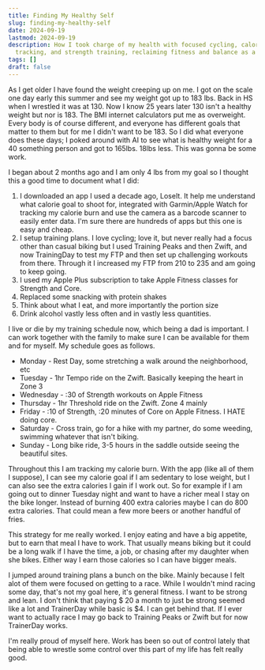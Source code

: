 ```yaml
---
title: Finding My Healthy Self
slug: finding-my-healthy-self
date: 2024-09-19
lastmod: 2024-09-19
description: How I took charge of my health with focused cycling, calorie
  tracking, and strength training, reclaiming fitness and balance as a busy dad
tags: []
draft: false
---
```


As I get older I have found the weight creeping up on me. I got on the scale one day early this summer and see my weight got up to 183 lbs. Back in HS when I wrestled it was at 130. Now I know 25 years later 130 isn't a healthy weight but nor is 183. The BMI internet calculators put me as overweight.  Every body is of course different, and everyone has different goals that matter to them but for me I didn't want to be 183. So I did what everyone does these days; I poked around with AI to see what is healthy weight for a 40 something person and got to 165lbs. 18lbs less. This was gonna be some work.

I began about 2 months ago and I am only 4 lbs from my goal so I thought this a good time to document what I did: 

1. I downloaded an app I used a decade ago, LoseIt. It help me understand what calorie goal to shoot for, integrated with Garmin/Apple Watch for tracking my calorie burn and use the camera as a barcode scanner to easily enter data. I'm sure there are hundreds of apps but this one is easy and cheap.
2. I setup training plans. I love cycling; love it, but never really had a focus other than casual biking but I used Training Peaks and then Zwift, and now TrainingDay to test my FTP and then set up challenging workouts from there. Through it I increased my FTP from 210 to 235 and am going to keep going.
3. I used my Apple Plus subscription to take Apple Fitness classes for Strength and Core.
4. Replaced some snacking with protein shakes
5. Think about what I eat, and more importantly the portion size
6. Drink alcohol vastly less often and in vastly less quantities. 

I live or die by my training schedule now, which being a dad is important. I can work together with the family to make sure I can be available for them and for myself. My schedule goes as follows.

* Monday - Rest Day, some stretching a walk around the neighborhood, etc
* Tuesday - 1hr Tempo ride on the Zwift. Basically keeping the heart in Zone 3
* Wednesday - :30 of Strength workouts on Apple Fitness
* Thursday - 1hr Threshold ride on the Zwift. Zone 4 mainly
* Friday - :10 of Strength, :20 minutes of Core on Apple Fitness. I HATE doing core.
* Saturday - Cross train, go for a hike with my partner, do some weeding, swimming whatever that isn't biking.
* Sunday - Long bike ride, 3-5 hours in the saddle outside seeing the beautiful sites.

Throughout this I am tracking my calorie burn. With the app (like all of them I suppose), I can see my calorie goal if I am sedentary to lose weight, but I can also see the extra calories I gain if I work out. So for example if I am going out to dinner Tuesday night and want to have a richer meal I stay on the bike longer. Instead of burning 400 extra calories maybe I can do 800 extra calories. That could mean a few more beers or another handful of fries. 

This strategy for me really worked. I enjoy eating and have a big appetite, but to earn that meal I have to work. That usually means biking but it could be a long walk if I have the time, a job, or chasing after my daughter when she bikes. Either way I earn those calories so I can have bigger meals.

I jumped around training plans a bunch on the bike. Mainly because I felt alot of them were focused on getting to a race. While I wouldn't mind racing some day, that's not my goal here, it's general fitness. I want to be strong and lean. I don't think that paying $ 20 a month to just be strong seemed like a lot and TrainerDay while basic is $4. I can get behind that. If I ever want to actually race I may go back to Training Peaks or Zwift but for now TrainerDay works.

I'm really proud of myself here. Work has been so out of control lately that being able to wrestle some control over this part of my life has felt really good. 
